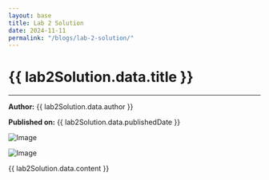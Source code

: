 ```yaml
---
layout: base
title: Lab 2 Solution
date: 2024-11-11
permalink: "/blogs/lab-2-solution/"
---
```


# {{ lab2Solution.data.title }}

---

**Author:** {{ lab2Solution.data.author }}

**Published on:** {{ lab2Solution.data.publishedDate }}

![Image](http://localhost:1337/uploads/Lab_2_Solution_Image_1_c916f5f300.png)

![Image](http://localhost:1337/uploads/Lab_2_Solution_Image_2_461b727a78.png)

{{ lab2Solution.data.content }}
